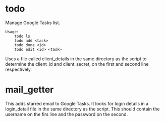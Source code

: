 todo
====

Manage Google Tasks list.

    Usage:
        todo ls
        todo add <task>
        todo done <id>
        todo edit <id> <task>

Uses a file called client_details in the same directory as the script to
determine the client_id and client_secret, on the first and second line
respectively.

mail_getter
===========

This adds starred email to Google Tasks. It looks for login details in a 
login_detail file in the same directory as the script. This should contain the
username on the firs line and the password on the second.

